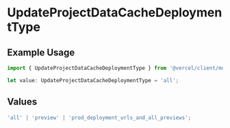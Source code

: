 # UpdateProjectDataCacheDeploymentType

## Example Usage

```typescript
import { UpdateProjectDataCacheDeploymentType } from '@vercel/client/models/operations';

let value: UpdateProjectDataCacheDeploymentType = 'all';
```

## Values

```typescript
'all' | 'preview' | 'prod_deployment_urls_and_all_previews';
```
